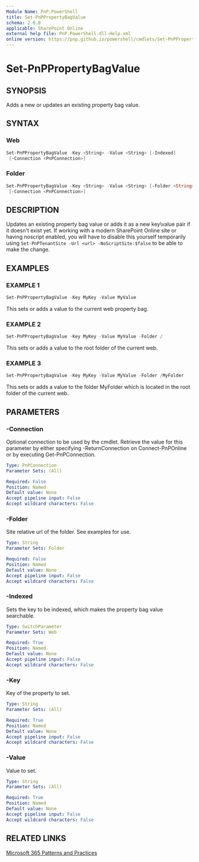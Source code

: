 ```yaml
---
Module Name: PnP.PowerShell
title: Set-PnPPropertyBagValue
schema: 2.0.0
applicable: SharePoint Online
external help file: PnP.PowerShell.dll-Help.xml
online version: https://pnp.github.io/powershell/cmdlets/Set-PnPPropertyBagValue.html
---
```

 
# Set-PnPPropertyBagValue

## SYNOPSIS
Adds a new or updates an existing property bag value.

## SYNTAX

### Web
```powershell
Set-PnPPropertyBagValue -Key <String> -Value <String> [-Indexed] 
 [-Connection <PnPConnection>] 
```

### Folder
```powershell
Set-PnPPropertyBagValue -Key <String> -Value <String> [-Folder <String>] 
 [-Connection <PnPConnection>] 
```

## DESCRIPTION
Updates an existing property bag value or adds it as a new key\value pair if it doesn't exist yet. If working with a modern SharePoint Online site or having noscript enabled, you will have to disable this yourself temporarily using `Set-PnPTenantSite -Url <url> -NoScriptSite:$false` to be able to make the change.

## EXAMPLES

### EXAMPLE 1
```powershell
Set-PnPPropertyBagValue -Key MyKey -Value MyValue
```

This sets or adds a value to the current web property bag.

### EXAMPLE 2
```powershell
Set-PnPPropertyBagValue -Key MyKey -Value MyValue -Folder /
```

This sets or adds a value to the root folder of the current web.

### EXAMPLE 3
```powershell
Set-PnPPropertyBagValue -Key MyKey -Value MyValue -Folder /MyFolder
```

This sets or adds a value to the folder MyFolder which is located in the root folder of the current web.

## PARAMETERS

### -Connection
Optional connection to be used by the cmdlet. Retrieve the value for this parameter by either specifying -ReturnConnection on Connect-PnPOnline or by executing Get-PnPConnection.

```yaml
Type: PnPConnection
Parameter Sets: (All)

Required: False
Position: Named
Default value: None
Accept pipeline input: False
Accept wildcard characters: False
```

### -Folder
Site relative url of the folder. See examples for use.

```yaml
Type: String
Parameter Sets: Folder

Required: False
Position: Named
Default value: None
Accept pipeline input: False
Accept wildcard characters: False
```

### -Indexed
Sets the key to be indexed, which makes the property bag value searchable.

```yaml
Type: SwitchParameter
Parameter Sets: Web

Required: True
Position: Named
Default value: None
Accept pipeline input: False
Accept wildcard characters: False
```

### -Key
Key of the property to set.

```yaml
Type: String
Parameter Sets: (All)

Required: True
Position: Named
Default value: None
Accept pipeline input: False
Accept wildcard characters: False
```

### -Value
Value to set.

```yaml
Type: String
Parameter Sets: (All)

Required: True
Position: Named
Default value: None
Accept pipeline input: False
Accept wildcard characters: False
```



## RELATED LINKS

[Microsoft 365 Patterns and Practices](https://aka.ms/m365pnp)

